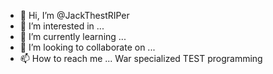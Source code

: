 - 👋 Hi, I’m @JackThestRIPer
- 👀 I’m interested in ...
- 🌱 I’m currently learning ...
- 💞️ I’m looking to collaborate on ...
- 📫 How to reach me ...
War specialized TEST programming

<!---
JackThestRIPer/JackThestRIPer is a ✨ special ✨ repository because its `README.md` (this file) appears on your GitHub profile.
You can click the Preview link to take a look at your changes.
--->
